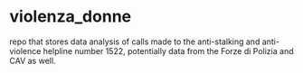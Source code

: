 # violenza_donne
repo that stores data analysis of calls made to the anti-stalking and anti-violence helpline number 1522, potentially data from the Forze di Polizia and CAV as well.
